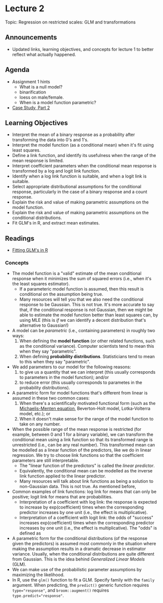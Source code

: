 # Lecture 2

Topic: Regression on restricted scales: GLM and transformations

## Announcements

- Updated links, learning objectives, and concepts for lecture 1 to better reflect what actually happened. 

## Agenda

- Assignment 1 hints
	- What is a null model?
	- binarification
	- loess on male/female.
	- When is a model function parametric?
- [Case Study, Part 2](./case_study.nb.html)


## Learning Objectives

- Interpret the mean of a binary response as a probability after transforming the data into 0's and 1's.
- Interpret the model function (as a conditional mean) when it's fit using least squares.
- Define a link function, and identify its usefulness when the range of the mean response is limited.
- Interpret coefficient parameters when the conditional mean response is transformed by a log and logit link function.
- Identify when a log link function is suitable, and when a logit link is suitable.
- Select appropriate distributional assumptions for the conditional response, particularly in the case of a binary response and a count response.
- Explain the risk and value of making parametric assumptions on the model function.
- Explain the risk and value of making parametric assumptions on the conditional distributions. 
- Fit GLM's in R, and extract mean estimates.

## Readings

- [Fitting GLM's in R](090-glm_in_r.md)

### Concepts

- The model function is a "valid" estimate of the mean conditional response when it minimizes the sum of squared errors (i.e., when it's the least squares estimator).
	- If a parameteric model function is assumed, then this result is conditional on the assumption being true.
	- Many resources will tell you that we also need the conditional response to be Gaussian. This is not true. It's more accurate to say that, if the conditional response is not Gaussian, then we might be able to estimate the model function better than least squares can, by using MLE (this is _if_ we can identify a decent distribution that's alternative to Gaussian!)
- A model can be _parametric_ (i.e., containing parameters) in roughly two ways: 
    1. When defining the __model function__ (or other related functions, such as the conditional variance). Computer scientists tend to mean this when they say "parametric".
    2. When defining __probability distributions__. Statisticians tend to mean to this when they say "parametric".
- We add parameters to our model for the following reasons:
    1. to give us a quantity that we can interpret (this usually corresponds to parameters in the model function); and/or
    2. to reduce error (this usually corresponds to parametes in the probability distributions).
- A parametric form for model functions that's different from linear is assumed in these two common cases:
    1. When there's a scientifically motivated functional form (such as the [Michaelis-Menten equation](https://ncss-wpengine.netdna-ssl.com/wp-content/themes/ncss/pdf/Procedures/NCSS/Michaelis-Menten_Equation.pdf), Beverton-Holt model, Lotka-Volterra model, etc.); or
    2. When it doesn't make sense for the range of the model function to take on any number.
- When the possible range of the mean response is restricted (for example, between 0 and 1 for a binary variable), we can transform the conditional mean using a link function so that its transformed range is unrestricted (i.e., can be any real number). This transformed mean can be modelled as a linear function of the predictors, like we do in linear regression. We try to choose link functions so that the coefficient parameters are still interpretable.
	- The "linear function of the predictors" is called the _linear predictor_.
	- Equivalently, the conditional mean can be modelled as the inverse link function applied to the linear predictor.
	- Many resources will talk about link functions as being a solution to non-Gaussian data. This is not true. As mentioned before, 
- Common examples of link functions: log link for means that can only be positive; logit link for means that are probabilities.
	- Interpretation of a coefficient with log link: the response is expected to increase by exp(coefficient) times when the corresponding predictor increases by one unit (i.e., the effect is multiplicative).
	- Interpretation of a coefficient with logit link: the odds of "success" increases exp(coefficient) times when the corresponding predictor increases by one unit (i.e., the effect is multiplicative). The "odds" is defined as 
- A parametric form for the conditional distributions (of the response given the predictors) is assumed most commonly in the situation where making the assumption results in a dramatic decrease in estimator variance. Usually, when the conditional distributions are quite different from Gaussian. This is the idea behind _Generalized Linear Models_ (GLM).
- We can make use of the probabilistic parameter assumptions by maximizing the likelihood.
- In R, use the `glm()` function to fit a GLM. Specify family with the `family` argument. When predicting, the `predict()` generic function requires `type="response"`, and `broom::augment()` requires `type.predict="response"`.